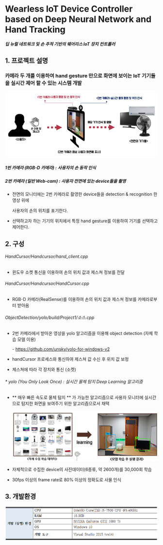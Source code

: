 # Wearless IoT Device Controller based on Deep Neural Network and Hand Tracking

##### 딥 뉴럴 네트워크 및 손 추적 기반의 웨어리스 IoT 장치 컨트롤러



## 1. 프로젝트 설명 

### 카메라 두 개를 이용하여 hand gesture 만으로 화면에 보이는 IoT 기기들을 실시간 제어 할 수 있는 시스템 개발

![system](./images/system.png)

 ##### 1번 카메라 (RGB-D 카메라) : 사용자의 손 동작 인식

 ##### 2번 카메라 (일반 Web-cam) : 사용자 전면에 있는 device들을 촬영

 - 전면의 모니터에는 2번 카메라로 촬영한 device들을 detection & recognition 한 영상 위에 

   사용자의 손의 위치를 표기한다. 

 - 선택하고자 하는 기기의 위치에서 특정 hand gesture를 이용하여 기기를 선택하고 제어한다. 

## 2. 구성

###### HandCursor/Handcursor/hand_client.cpp 

- 윈도우 소켓 통신을 이용하여 손의 위치 값과 제스쳐 정보를 전달

###### HandCursor/Handcursor/HandCursor.cpp

- RGB-D 카메라(RealSense)를 이용하여 손의 위치 값과 제스쳐 정보를 카메라로부터 받아옴 

###### ObjectDetection/yolo/build/Project1/소스.cpp 

- 2번 카메라에서 받아온 영상을 yolo 알고리즘을 이용해 object detection (자체 학습 모델 이용)

   \-  https://github.com/unsky/yolo-for-windows-v2

- handCursor 프로세스와 통신하여 제스쳐 값 수신 후 위치 값 보정 

- 제스쳐에 따라 각 장치와 통신 (소켓)

######  \* yolo (You Only Look Once) : 실시간 물체 탐지 Deep Learning 알고리즘 

- ** 매우 빠른 속도로 물체 탐지 ** 가 가능한 알고리즘으로 사용자 모니터에 실시간으로 탐지한 화면을 보여주기 위한 알고리즘으로서 채택 

  ![yolo](./images/yolo.png)

- 자체적으로 수집한 device의 사진데이터(6종류, 약 2600개)를 30,000회 학습 
- 30fps 이상의 frame rate로 80% 이상의 정확도로 사물 인식

## 3. 개발환경

![env](./images/env.png)

